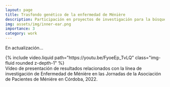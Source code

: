 ```yaml
---
layout: page
title: Trasfondo genético de la enfermedad de Ménière
description: Participación en proyectos de investigación para la búsqueda de marcadores genéticos relacionados con la aparición y evolución de la enfermedad de Ménière.
img: assets/img/inner-ear.png
importance: 3
category: work
---
```


En actualización...

<div class="row justify-content-sm-center">
    <div class="col-sm-8 mt-3 mt-md-0">
        <div class="embed-responsive embed-responsive-16by9">
            {% include video.liquid path="https://youtu.be/FyoeEp_TvLQ" class="img-fluid rounded z-depth-1" %}
        </div>
    </div>
</div>
<div class="caption">
    Vídeo de presentación de resultados relacionados con la línea de investigación de Enfermedad de Ménière en las Jornadas de la Asociación de Pacientes de Méniére en Córdoba, 2022.
</div>